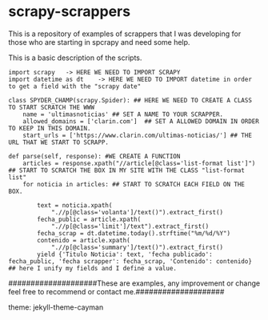 # scrapy-scrappers
This is a repository of examples of scrappers that I was developing for those who are starting in spcrapy and need some help.


This is a basic description of the scripts.



    import scrapy   -> HERE WE NEED TO IMPORT SCRAPY
    import datetime as dt    -> HERE WE NEED TO IMPORT datetime in order to get a field with the "scrapy date"

    class SPYDER_CHAMP(scrapy.Spider): ## HERE WE NEED TO CREATE A CLASS TO START SCRATCH THE WWW
        name = 'ultimasnoticias' ## SET A NAME TO YOUR SCRAPPER.
        allowed_domains = ['clarin.com']  ## SET A ALLOWED DOMAIN IN ORDER TO KEEP IN THIS DOMAIN.
        start_urls = ['https://www.clarin.com/ultimas-noticias/'] ## THE URL THAT WE START TO SCRAPP. 

    def parse(self, response): #WE CREATE A FUNCTION
        articles = response.xpath("//article[@class='list-format list']") ## START TO SCRATCH THE BOX IN MY SITE WITH THE CLASS "list-format list"
        for noticia in articles: ## START TO SCRATCH EACH FIELD ON THE BOX.
        
            text = noticia.xpath(
                ".//p[@class='volanta']/text()").extract_first()
            fecha_public = article.xpath(
                ".//p[@class='limit']/text").extract_first()
            fecha_scrap = dt.datetime.today().strftime("%m/%d/%Y")
            contenido = article.xpath(
                ".//p[@class='summary']/text()").extract_first()
            yield {'Titulo Noticia': text, 'fecha publicado': fecha_public, 'fecha scrapper': fecha_scrap, 'Contenido': contenido} ## here I unify my fields and I define a value.
            
            
####################These are examples, any improvement or change feel free to recommend or contact me.####################

theme: jekyll-theme-cayman
